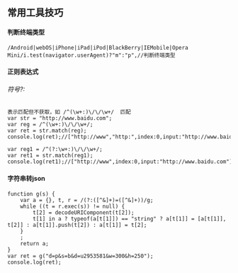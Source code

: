 ## 常用工具技巧
#### 判断终端类型
    /Android|webOS|iPhone|iPad|iPod|BlackBerry|IEMobile|Opera Mini/i.test(navigator.userAgent)?"m":"p",//判断终端类型

#### 正则表达式
###### 符号?:
    表示匹配但不获取，如 /^(\w+:)\/\/\w+/  匹配
    var str = "http://www.baidu.com";
    var reg = /^(\w+:)\/\/\w+/;
    var ret = str.match(reg);
    console.log(ret);//["http://www","http:",index:0,input:"http://www.baidu.com"];

    var reg1 = /^(?:\w+:)\/\/\w+/;
    var ret1 = str.match(reg1);
    console.log(ret1);//["http://www",index:0,input:"http://www.baidu.com"];




#### 字符串转json
    function g(s) {
        var a = {}, t, r = /(?:([^&]+)=([^&]+))/g;
        while ((t = r.exec(s)) != null) {
            t[2] = decodeURIComponent(t[2]);
            t[1] in a ? typeof(a[t[1]]) == "string" ? a[t[1]] = [a[t[1]], t[2]] : a[t[1]].push(t[2]) : a[t[1]] = t[2];
        }
        ;
        return a;
    }
    var ret = g("d=p&s=b&d=u2953581&w=300&h=250");
    console.log(ret);